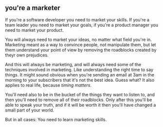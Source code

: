 ## you're a marketer

If you're a software developer you need to market your skills. If you're a team leader you need to market your goals, if you're a product manager you need to market your product.

You will always need to market your ideas, no matter what field you're in. Marketing meant as a way to convince people, not manipulate them, but let them understand your point of view by removing the roadblocks created by theyr own prejudices.

And this will always be marketing, and will always need some of the techniques involved in marketing. Like understanding the right time to say things. It might sound obvious when you're sending an email at 3am in the morning to your subscribers that it's not the best idea.
Guess what? It also applies to real life, because _timing matters_. 

You'll need also to be in the bucket of the things they want to listen to, and then you'll need to remove all of their roadblocks. Only after this you'll be able to speak your truth, and if it will be worth it then you'll have changed a small part of your world.

But in all cases: You need to learn marketing skills.
